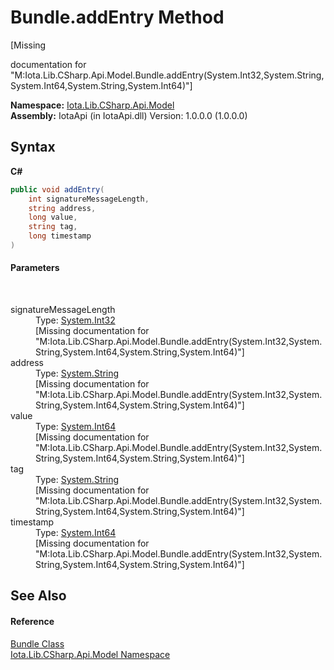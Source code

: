 # Bundle.addEntry Method 
 

\[Missing <summary> documentation for "M:Iota.Lib.CSharp.Api.Model.Bundle.addEntry(System.Int32,System.String,System.Int64,System.String,System.Int64)"\]

**Namespace:**&nbsp;<a href="N_Iota_Lib_CSharp_Api_Model">Iota.Lib.CSharp.Api.Model</a><br />**Assembly:**&nbsp;IotaApi (in IotaApi.dll) Version: 1.0.0.0 (1.0.0.0)

## Syntax

**C#**<br />
``` C#
public void addEntry(
	int signatureMessageLength,
	string address,
	long value,
	string tag,
	long timestamp
)
```


#### Parameters
&nbsp;<dl><dt>signatureMessageLength</dt><dd>Type: <a href="http://msdn2.microsoft.com/en-us/library/td2s409d" target="_blank">System.Int32</a><br />\[Missing <param name="signatureMessageLength"/> documentation for "M:Iota.Lib.CSharp.Api.Model.Bundle.addEntry(System.Int32,System.String,System.Int64,System.String,System.Int64)"\]</dd><dt>address</dt><dd>Type: <a href="http://msdn2.microsoft.com/en-us/library/s1wwdcbf" target="_blank">System.String</a><br />\[Missing <param name="address"/> documentation for "M:Iota.Lib.CSharp.Api.Model.Bundle.addEntry(System.Int32,System.String,System.Int64,System.String,System.Int64)"\]</dd><dt>value</dt><dd>Type: <a href="http://msdn2.microsoft.com/en-us/library/6yy583ek" target="_blank">System.Int64</a><br />\[Missing <param name="value"/> documentation for "M:Iota.Lib.CSharp.Api.Model.Bundle.addEntry(System.Int32,System.String,System.Int64,System.String,System.Int64)"\]</dd><dt>tag</dt><dd>Type: <a href="http://msdn2.microsoft.com/en-us/library/s1wwdcbf" target="_blank">System.String</a><br />\[Missing <param name="tag"/> documentation for "M:Iota.Lib.CSharp.Api.Model.Bundle.addEntry(System.Int32,System.String,System.Int64,System.String,System.Int64)"\]</dd><dt>timestamp</dt><dd>Type: <a href="http://msdn2.microsoft.com/en-us/library/6yy583ek" target="_blank">System.Int64</a><br />\[Missing <param name="timestamp"/> documentation for "M:Iota.Lib.CSharp.Api.Model.Bundle.addEntry(System.Int32,System.String,System.Int64,System.String,System.Int64)"\]</dd></dl>

## See Also


#### Reference
<a href="T_Iota_Lib_CSharp_Api_Model_Bundle">Bundle Class</a><br /><a href="N_Iota_Lib_CSharp_Api_Model">Iota.Lib.CSharp.Api.Model Namespace</a><br />